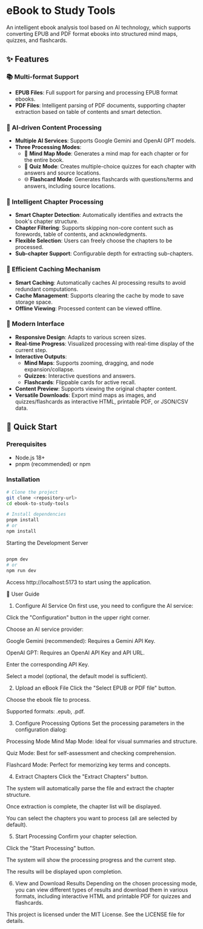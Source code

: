 # eBook to Study Tools

An intelligent ebook analysis tool based on AI technology, which supports converting EPUB and PDF format ebooks into structured mind maps, quizzes, and flashcards.

## ✨ Features

### 📚 Multi-format Support
- **EPUB Files**: Full support for parsing and processing EPUB format ebooks.
- **PDF Files**: Intelligent parsing of PDF documents, supporting chapter extraction based on table of contents and smart detection.

### 🤖 AI-driven Content Processing
- **Multiple AI Services**: Supports Google Gemini and OpenAI GPT models.
- **Three Processing Modes**:
  - 📝 **Mind Map Mode**: Generates a mind map for each chapter or for the entire book.
  - 🧠 **Quiz Mode**: Creates multiple-choice quizzes for each chapter with answers and source locations.
  - 🌐 **Flashcard Mode**: Generates flashcards with questions/terms and answers, including source locations.

### 🎯 Intelligent Chapter Processing
- **Smart Chapter Detection**: Automatically identifies and extracts the book's chapter structure.
- **Chapter Filtering**: Supports skipping non-core content such as forewords, table of contents, and acknowledgments.
- **Flexible Selection**: Users can freely choose the chapters to be processed.
- **Sub-chapter Support**: Configurable depth for extracting sub-chapters.

### 💾 Efficient Caching Mechanism
- **Smart Caching**: Automatically caches AI processing results to avoid redundant computations.
- **Cache Management**: Supports clearing the cache by mode to save storage space.
- **Offline Viewing**: Processed content can be viewed offline.

### 🎨 Modern Interface
- **Responsive Design**: Adapts to various screen sizes.
- **Real-time Progress**: Visualized processing with real-time display of the current step.
- **Interactive Outputs**:
    - **Mind Maps**: Supports zooming, dragging, and node expansion/collapse.
    - **Quizzes**: Interactive questions and answers.
    - **Flashcards**: Flippable cards for active recall.
- **Content Preview**: Supports viewing the original chapter content.
- **Versatile Downloads**: Export mind maps as images, and quizzes/flashcards as interactive HTML, printable PDF, or JSON/CSV data.

## 🚀 Quick Start

### Prerequisites
- Node.js 18+
- pnpm (recommended) or npm

### Installation
```bash
# Clone the project
git clone <repository-url>
cd ebook-to-study-tools

# Install dependencies
pnpm install
# or
npm install
```

Starting the Development Server
```bash

pnpm dev
# or
npm run dev
```
Access http://localhost:5173 to start using the application.

📖 User Guide
1. Configure AI Service
On first use, you need to configure the AI service:

Click the "Configuration" button in the upper right corner.

Choose an AI service provider:

Google Gemini (recommended): Requires a Gemini API Key.

OpenAI GPT: Requires an OpenAI API Key and API URL.

Enter the corresponding API Key.

Select a model (optional, the default model is sufficient).

2. Upload an eBook File
Click the "Select EPUB or PDF file" button.

Choose the ebook file to process.

Supported formats: .epub, .pdf.

3. Configure Processing Options
Set the processing parameters in the configuration dialog:

Processing Mode
Mind Map Mode: Ideal for visual summaries and structure.

Quiz Mode: Best for self-assessment and checking comprehension.

Flashcard Mode: Perfect for memorizing key terms and concepts.

4. Extract Chapters
Click the "Extract Chapters" button.

The system will automatically parse the file and extract the chapter structure.

Once extraction is complete, the chapter list will be displayed.

You can select the chapters you want to process (all are selected by default).

5. Start Processing
Confirm your chapter selection.

Click the "Start Processing" button.

The system will show the processing progress and the current step.

The results will be displayed upon completion.

6. View and Download Results
Depending on the chosen processing mode, you can view different types of results and download them in various formats, including interactive HTML and printable PDF for quizzes and flashcards.

This project is licensed under the MIT License. See the LICENSE file for details.
